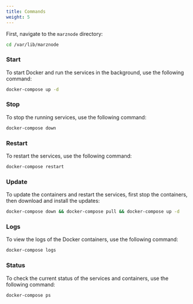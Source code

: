 ```yaml
---
title: Commands  
weight: 5  
---
```


First, navigate to the `marznode` directory:

```bash
cd /var/lib/marznode
```

### Start

To start Docker and run the services in the background, use the following command:

```bash
docker-compose up -d
```

### Stop

To stop the running services, use the following command:

```bash
docker-compose down
```

### Restart

To restart the services, use the following command:

```bash
docker-compose restart
```

### Update

To update the containers and restart the services, first stop the containers, then download and install the updates:

```bash
docker-compose down && docker-compose pull && docker-compose up -d
```

### Logs

To view the logs of the Docker containers, use the following command:

```bash
docker-compose logs
```

### Status

To check the current status of the services and containers, use the following command:

```bash
docker-compose ps
```
